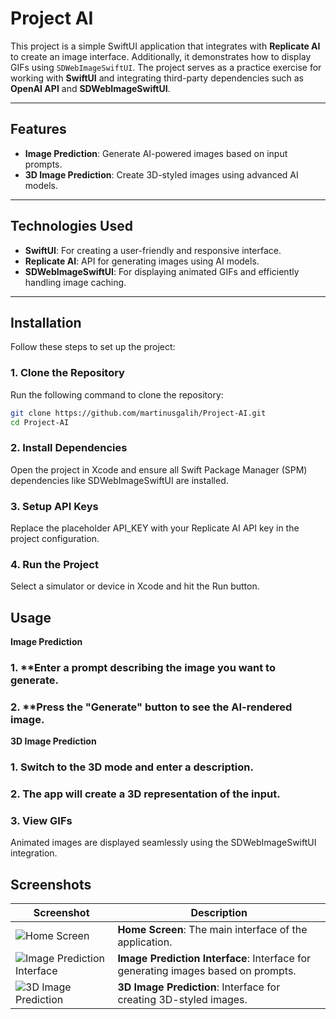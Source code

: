 # **Project AI**

This project is a simple SwiftUI application that integrates with **Replicate AI** to create an image interface. Additionally, it demonstrates how to display GIFs using `SDWebImageSwiftUI`. The project serves as a practice exercise for working with **SwiftUI** and integrating third-party dependencies such as **OpenAI API** and **SDWebImageSwiftUI**.

---

## **Features**

- **Image Prediction**: Generate AI-powered images based on input prompts.
- **3D Image Prediction**: Create 3D-styled images using advanced AI models.

---

## **Technologies Used**

- **SwiftUI**: For creating a user-friendly and responsive interface.
- **Replicate AI**: API for generating images using AI models.
- **SDWebImageSwiftUI**: For displaying animated GIFs and efficiently handling image caching.

---

## **Installation**

Follow these steps to set up the project:

### 1. **Clone the Repository**  
Run the following command to clone the repository:
```bash
git clone https://github.com/martinusgalih/Project-AI.git
cd Project-AI
```

### 2. **Install Dependencies**  
Open the project in Xcode and ensure all Swift Package Manager (SPM) dependencies like SDWebImageSwiftUI are installed.

### 3. **Setup API Keys**  
Replace the placeholder API_KEY with your Replicate AI API key in the project configuration.

### 4. **Run the Project**
Select a simulator or device in Xcode and hit the Run button.

## **Usage**
**Image Prediction**
### 1. **Enter a prompt describing the image you want to generate.
### 2. **Press the "Generate" button to see the AI-rendered image.

**3D Image Prediction**
### 1. **Switch to the 3D mode and enter a description.**
### 2. **The app will create a 3D representation of the input.**
### 3. **View GIFs**

Animated images are displayed seamlessly using the SDWebImageSwiftUI integration.
## **Screenshots**

| Screenshot              | Description                |
|--------------------------|----------------------------|
| ![Home Screen](https://github.com/martinusgalih/Project-AI/assets/79133324/70fae33f-c235-4622-9437-e5126622fea0) | **Home Screen**: The main interface of the application. |
| ![Image Prediction Interface](https://github.com/martinusgalih/Project-AI/assets/79133324/b90974ce-d969-4025-8eb2-83523b587d95) | **Image Prediction Interface**: Interface for generating images based on prompts. |
| ![3D Image Prediction](https://github.com/martinusgalih/Project-AI/assets/79133324/1e09dbd1-fea7-48b8-a9c0-427ce842cf97) | **3D Image Prediction**: Interface for creating 3D-styled images. |

